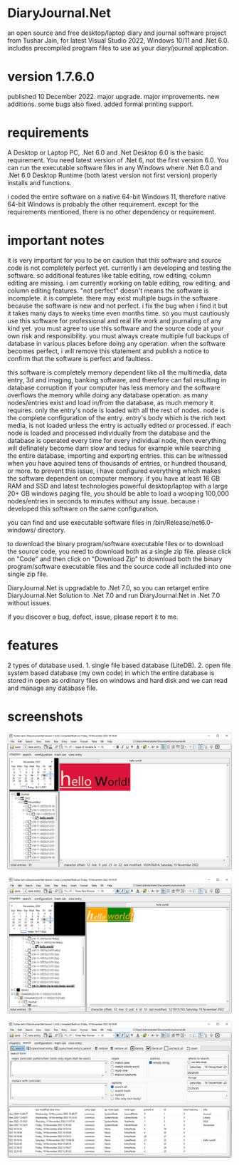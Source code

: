 # DiaryJournal.Net
an open source and free desktop/laptop diary and journal software project from Tushar Jain, for latest Visual Studio 2022, Windows 10/11 and .Net 6.0. includes precompiled program files to use as your diary/journal application.

# version 1.7.6.0
published 10 December 2022. major upgrade. major improvements. new additions. some bugs also fixed. added formal printing support. 

# requirements
A Desktop or Laptop PC, .Net 6.0 and .Net Desktop 6.0 is the basic requirement. You need latest version of .Net 6, not the first version 6.0. You can run the executable software files in any Windows where .Net 6.0 and .Net 6.0 Desktop Runtime (both latest version not first version) properly installs and functions.

i coded the entire software on a native 64-bit Windows 11, therefore native 64-bit Windows is probably the other requirement. except for the requirements mentioned, there is no other dependency or requirement.

# important notes
it is very important for you to be on caution that this software and source code is not completely perfect yet. currently i am developing and testing the software. so additional features like table editing, row editing, column editing are missing. i am currently working on table editing, row editing, and column editing features. "not perfect" doesn't means the software is incomplete. it is complete. there may exist multiple bugs in the software because the software is new and not perfect. i fix the bug when i find it but it takes many days to weeks time even months time. so you must cautiously use this software for professional and real life work and journaling of any kind yet. you must agree to use this software and the source code at your own risk and responsibility. you must always create multiple full backups of database in various places before doing any operation. when the software becomes perfect, i will remove this statement and publish a notice to confirm that the software is perfect and faultless. 

this software is completely memory dependent like all the multimedia, data entry, 3d and imaging, banking software, and therefore can fail resulting in database corruption if your computer has less memory and the software overflows the memory while doing any database operation. as many nodes/entries exist and load in/from the database, as much memory it requires. only the entry's node is loaded with all the rest of nodes. node is the complete configuration of the entry. entry's body which is the rich text media, is not loaded unless the entry is actually edited or processed. if each node is loaded and processed individually from the database and the database is operated every time for every individual node, then everything will definately become darn slow and tedius for example while searching the entire database, importing and exporting entries. this can be witnessed when you have aquired tens of thousands of entries, or hundred thousand, or more. to prevent this issue, i have configured everything which makes the software dependent on computer memory. if you have at least 16 GB RAM and SSD and latest technologies powerful desktop/laptop with a large 20+ GB windows paging file, you should be able to load a wooping 100,000 nodes/entries in seconds to minutes without any issue. because i developed this software on the same configuration.

you can find and use executable software files in /bin/Release/net6.0-windows/ directory.

to download the binary program/software executable files or to download the source code, you need to download both as a single zip file. please click on "Code" and then click on "Download Zip" to download both the binary program/software executable files and the source code all included into one single zip file.

DiaryJournal.Net is upgradable to .Net 7.0, so you can retarget entire DiaryJournal.Net Solution to .Net 7.0 and run DiaryJournal.Net in .Net 7.0 without issues.

if you discover a bug, defect, issue, please report it to me.

# features
2 types of database used. 1. single file based database (LiteDB). 2. open file system based database (my own code) in which the entire database is stored in open as ordinary files on windows and hard disk and we can read and manage any database file.

# screenshots
![Alt text](/screenshot4.png?raw=false "DiaryJournal.Net screenshot")

![Alt text](/screenshot5.png?raw=false "DiaryJournal.Net screenshot")

![Alt text](/screenshot6.png?raw=false "DiaryJournal.Net screenshot")



